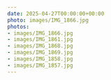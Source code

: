 ```yaml
---
date: 2025-04-27T00:00:00+00:00
photo: images/IMG_1866.jpg
photos:
- images/IMG_1866.jpg
- images/IMG_1861.jpg
- images/IMG_1868.jpg
- images/IMG_1869.jpg
- images/IMG_1858.jpg
- images/IMG_1857.jpg
---
```

